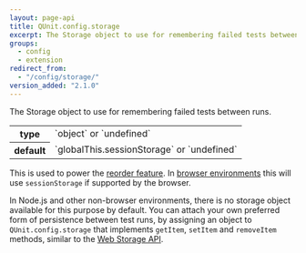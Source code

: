 ```yaml
---
layout: page-api
title: QUnit.config.storage
excerpt: The Storage object to use for remembering failed tests between runs.
groups:
  - config
  - extension
redirect_from:
  - "/config/storage/"
version_added: "2.1.0"
---
```


The Storage object to use for remembering failed tests between runs.

<table>
<tr>
  <th>type</th>
  <td markdown="span">`object` or `undefined`</td>
</tr>
<tr>
  <th>default</th>
  <td markdown="span">`globalThis.sessionStorage` or `undefined`</td>
</tr>
</table>

This is used to power the [reorder feature](./reorder.md). In [browser environments](../../browser.md) this will use `sessionStorage` if supported by the browser.

In Node.js and other non-browser environments, there is no storage object available for this purpose by default. You can attach your own preferred form of persistence between test runs, by assigning an object to `QUnit.config.storage` that implements `getItem`, `setItem` and `removeItem` methods, similar to the [Web Storage API](https://developer.mozilla.org/en-US/docs/Web/API/Web_Storage_API).
